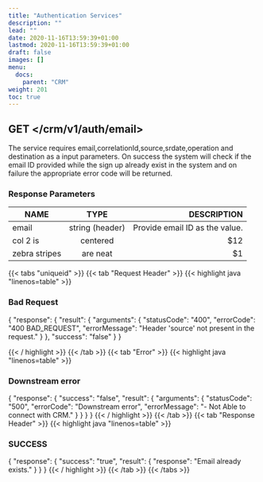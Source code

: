 ```yaml
---
title: "Authentication Services"
description: ""
lead: ""
date: 2020-11-16T13:59:39+01:00
lastmod: 2020-11-16T13:59:39+01:00
draft: false
images: []
menu:
  docs:
    parent: "CRM"
weight: 201
toc: true
---
```


## GET </crm/v1/auth/email>
<section>

The service requires email,correlationId,source,srdate,operation and destination as a input parameters. On success the system will check if the email ID provided while the sign up already exist in the system and on failure the appropriate error code will be returned.

### Response Parameters
| NAME        | TYPE           | DESCRIPTION  |
| ------------- |:-------------:| -----:|
| email      | string (header) | Provide email ID as the value. |
| col 2 is      | centered      |   $12 |
| zebra stripes | are neat      |    $1 |


{{< tabs "uniqueid" >}}
{{< tab "Request Header" >}}
{{< highlight java "linenos=table" >}}
### Bad Request
{
  "response": {
    "result": {
      "arguments": {
        "statusCode": "400",
        "errorCode": "400 BAD_REQUEST",
        "errorMessage": "Header 'source' not present in the request."
      }
    },
    "success": "false"
  }
}

{{< / highlight >}}
{{< /tab >}}
{{< tab "Error" >}}
{{< highlight java "linenos=table" >}}
### Downstream error
{
  "response": {
    "success": "false",
    "result": {
      "arguments": {
        "statusCode": "500",
        "errorCode": "Downstream error",
        "errorMessage": "- Not Able to connect with CRM."
      }
    }
  }
}
{{< / highlight >}}
{{< /tab >}}
{{< tab "Response Header" >}}
{{< highlight java "linenos=table" >}}

### SUCCESS
{
  "response": {
    "success": "true",
    "result": {
      "response": "Email already exists."
    }
  }
}
{{< / highlight >}}
{{< /tab >}}
{{< /tabs >}}
</section>
